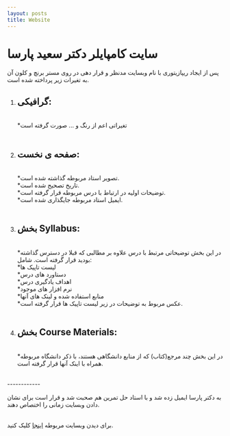 ```yaml
---
layout: posts
title: Website
---
```

<h1> سایت کامپایلر دکتر سعید پارسا </h1>

پس از ایجاد ریپازیتوری با نام وبسایت مدنظر و قرار دهی در روی مستر برنچ و کلون آن به تغیرات زیر پرداخته شده است.


1) <h2>گرافیکی:</h2><br>
    *تغیراتی اعم از رنگ و ... صورت گرفته است<br><br>

2) <h2>صفحه ی نخست:</h2><br>
    *تصویر استاد مربوطه گذاشته شده است.<br>
    *تاریخ تصحیح شده است.<br>
    *توضیحات اولیه در ارتباط با درس مربوطه قرار گرفته است.<br>
    *ایمیل استاد مربوطه جایگذاری شده است.<br><br>

3) <h2>بخش Syllabus:</h2><br>
    *در این بخش توضیحاتی مرتبط با درس علاوه بر مطالبی که قبلا در دسترس گذاشته بودید قرار گرفته است. شامل:<br>
        *لیست تاپیک ها<br>
        *دستاورد های درس<br>
        *اهداف یادگیری درس<br>
        *نرم افزار های موجود<br>
        *منابع استفاده شده و لینک های آنها<br>
    *عکس مربوط به توضیحات در زیر لیست تاپیک ها قرار گرفته است.<br><br>

4) <h2>بخش Course Materials:</h2><br>
    *در این بخش چند مرجع(کتاب) که از منابع دانشگاهی هستند، با ذکر دانشگاه مربوطه همراه با اینک آنها قرار گرفته است.<br><br>


------------<br>

به دکتر پارسا ایمیل زده شد و با استاد حل تمرین هم صحبت شد و قرار است برای نشان دادن وبسایت زمانی را اختصاص دهند.<br><br>


برای دیدن وبسایت مربوطه  [اینجا](https://niusha-yaghini.github.io/course_template/) کلیک کنید. <br>

